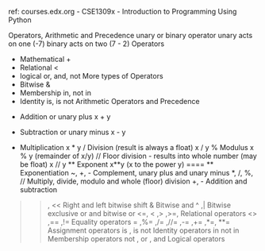 ref: courses.edx.org - CSE1309x - Introduction to Programming Using Python

Operators, Arithmetic and Precedence
unary or binary operator
unary acts on one (-7)
binary acts on two (7 - 2)
Operators
- Mathematical +
- Relational <
- logical or, and, not
More types of Operators
- Bitwise &
- Membership in, not in
- Identity is, is not
Arithmetic Operators and Precedence
+	Addition or unary plus	x + y
-	Subtraction or unary minus	x - y
*	Multiplication	x * y
/	Division (result is always a float)	x / y
%	Modulus	x % y (remainder of x/y)
//	Floor division - results into whole number (may be float)	x // y
**	Exponent	x**y (x to the power y)
====
**	Exponentiation
~, +, -	Complement, unary plus and unary minus
*, /, %, //	Multiply, divide, modulo and whole (floor) division
+, -	Addition and subtraction
>>, <<	Right and left bitwise shift
&	Bitwise and
^ ,|	Bitwise exclusive or and bitwise or
<=, < ,> ,>=,	Relational operators
<> ,== ,!=	Equality operators
= ,%= ,/= ,//= ,-= ,+= ,*=, **=	Assignment operators
is , is not	Identity operators
in not in	Membership operators
not , or , and	Logical operators
